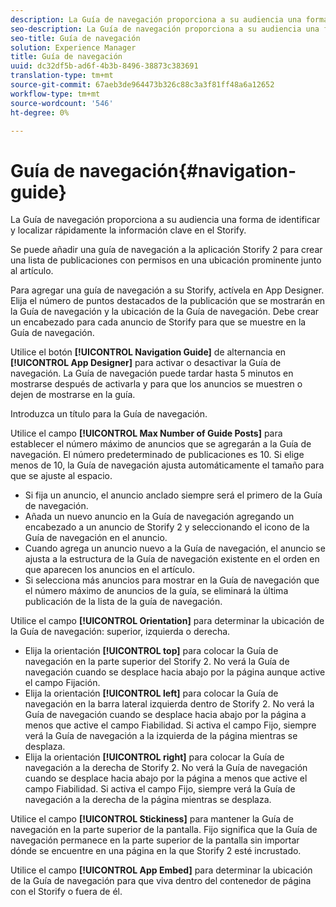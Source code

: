 ```yaml
---
description: La Guía de navegación proporciona a su audiencia una forma de identificar y localizar rápidamente la información clave en el Storify.
seo-description: La Guía de navegación proporciona a su audiencia una forma de identificar y localizar rápidamente la información clave en el Storify.
seo-title: Guía de navegación
solution: Experience Manager
title: Guía de navegación
uuid: dc32df5b-ad6f-4b3b-8496-38873c383691
translation-type: tm+mt
source-git-commit: 67aeb3de964473b326c88c3a3f81ff48a6a12652
workflow-type: tm+mt
source-wordcount: '546'
ht-degree: 0%

---
```



# Guía de navegación{#navigation-guide}

La Guía de navegación proporciona a su audiencia una forma de identificar y localizar rápidamente la información clave en el Storify.

Se puede añadir una guía de navegación a la aplicación Storify 2 para crear una lista de publicaciones con permisos en una ubicación prominente junto al artículo.

Para agregar una guía de navegación a su Storify, actívela en App Designer. Elija el número de puntos destacados de la publicación que se mostrarán en la Guía de navegación y la ubicación de la Guía de navegación. Debe crear un encabezado para cada anuncio de Storify para que se muestre en la Guía de navegación.

Utilice el botón **[!UICONTROL Navigation Guide]** de alternancia en **[!UICONTROL App Designer]** para activar o desactivar la Guía de navegación. La Guía de navegación puede tardar hasta 5 minutos en mostrarse después de activarla y para que los anuncios se muestren o dejen de mostrarse en la guía.

Introduzca un título para la Guía de navegación.

Utilice el campo **[!UICONTROL Max Number of Guide Posts]** para establecer el número máximo de anuncios que se agregarán a la Guía de navegación. El número predeterminado de publicaciones es 10. Si elige menos de 10, la Guía de navegación ajusta automáticamente el tamaño para que se ajuste al espacio.

* Si fija un anuncio, el anuncio anclado siempre será el primero de la Guía de navegación.
* Añada un nuevo anuncio en la Guía de navegación agregando un encabezado a un anuncio de Storify 2 y seleccionando el icono de la Guía de navegación en el anuncio.
* Cuando agrega un anuncio nuevo a la Guía de navegación, el anuncio se ajusta a la estructura de la Guía de navegación existente en el orden en que aparecen los anuncios en el artículo.
* Si selecciona más anuncios para mostrar en la Guía de navegación que el número máximo de anuncios de la guía, se eliminará la última publicación de la lista de la guía de navegación.

Utilice el campo **[!UICONTROL Orientation]** para determinar la ubicación de la Guía de navegación: superior, izquierda o derecha.

* Elija la orientación **[!UICONTROL top]** para colocar la Guía de navegación en la parte superior del Storify 2. No verá la Guía de navegación cuando se desplace hacia abajo por la página aunque active el campo Fijación.
* Elija la orientación **[!UICONTROL left]** para colocar la Guía de navegación en la barra lateral izquierda dentro de Storify 2. No verá la Guía de navegación cuando se desplace hacia abajo por la página a menos que active el campo Fiabilidad. Si activa el campo Fijo, siempre verá la Guía de navegación a la izquierda de la página mientras se desplaza.
* Elija la orientación **[!UICONTROL right]** para colocar la Guía de navegación a la derecha de Storify 2. No verá la Guía de navegación cuando se desplace hacia abajo por la página a menos que active el campo Fiabilidad. Si activa el campo Fijo, siempre verá la Guía de navegación a la derecha de la página mientras se desplaza.

Utilice el campo **[!UICONTROL Stickiness]** para mantener la Guía de navegación en la parte superior de la pantalla. Fijo significa que la Guía de navegación permanece en la parte superior de la pantalla sin importar dónde se encuentre en una página en la que Storify 2 esté incrustado.

Utilice el campo **[!UICONTROL App Embed]** para determinar la ubicación de la Guía de navegación para que viva dentro del contenedor de página con el Storify o fuera de él.

